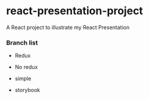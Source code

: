 # react-presentation-project
A React project to illustrate my React Presentation

### Branch list
- Redux
- No redux

- simple
- storybook